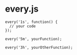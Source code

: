 # every.js

    every('1s', function() {
      // your code
    });

    every('5m', yourFunction);

    every('3h', yourOtherFunction);
